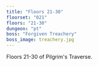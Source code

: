 ```yaml
---
title: "Floors 21-30"
floorset: "021"  
floors: "21-30"
dungeon: "pt"
boss: "Forgiven Treachery"
boss_image: treachery.jpg
---
```


Floors 21-30 of Pilgrim's Traverse.
